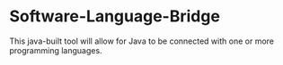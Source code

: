# Software-Language-Bridge
This java-built tool will allow for Java to be connected with one or more programming languages.
